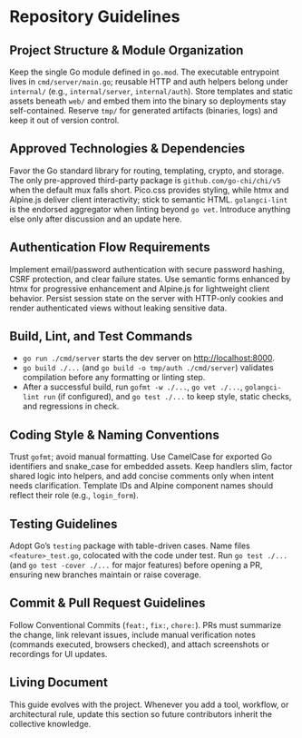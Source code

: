 # Repository Guidelines

## Project Structure & Module Organization

Keep the single Go module defined in `go.mod`. The executable entrypoint lives in `cmd/server/main.go`; reusable HTTP and auth helpers belong under `internal/` (e.g., `internal/server`, `internal/auth`). Store templates and static assets beneath `web/` and embed them into the binary so deployments stay self-contained. Reserve `tmp/` for generated artifacts (binaries, logs) and keep it out of version control.

## Approved Technologies & Dependencies

Favor the Go standard library for routing, templating, crypto, and storage. The only pre-approved third-party package is `github.com/go-chi/chi/v5` when the default mux falls short. Pico.css provides styling, while htmx and Alpine.js deliver client interactivity; stick to semantic HTML. `golangci-lint` is the endorsed aggregator when linting beyond `go vet`. Introduce anything else only after discussion and an update here.

## Authentication Flow Requirements

Implement email/password authentication with secure password hashing, CSRF protection, and clear failure states. Use semantic forms enhanced by htmx for progressive enhancement and Alpine.js for lightweight client behavior. Persist session state on the server with HTTP-only cookies and render authenticated views without leaking sensitive data.

## Build, Lint, and Test Commands

- `go run ./cmd/server` starts the dev server on <http://localhost:8000>.
- `go build ./...` (and `go build -o tmp/auth ./cmd/server`) validates compilation before any formatting or linting step.
- After a successful build, run `gofmt -w ./...`, `go vet ./...`, `golangci-lint run` (if configured), and `go test ./...` to keep style, static checks, and regressions in check.

## Coding Style & Naming Conventions

Trust `gofmt`; avoid manual formatting. Use CamelCase for exported Go identifiers and snake_case for embedded assets. Keep handlers slim, factor shared logic into helpers, and add concise comments only when intent needs clarification. Template IDs and Alpine component names should reflect their role (e.g., `login_form`).

## Testing Guidelines

Adopt Go’s `testing` package with table-driven cases. Name files `<feature>_test.go`, colocated with the code under test. Run `go test ./...` (and `go test -cover ./...` for major features) before opening a PR, ensuring new branches maintain or raise coverage.

## Commit & Pull Request Guidelines

Follow Conventional Commits (`feat:`, `fix:`, `chore:`). PRs must summarize the change, link relevant issues, include manual verification notes (commands executed, browsers checked), and attach screenshots or recordings for UI updates.

## Living Document

This guide evolves with the project. Whenever you add a tool, workflow, or architectural rule, update this section so future contributors inherit the collective knowledge.
